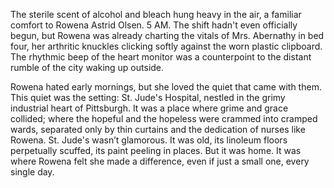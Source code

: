 The sterile scent of alcohol and bleach hung heavy in the air, a familiar comfort to Rowena Astrid Olsen. 5 AM. The shift hadn't even officially begun, but Rowena was already charting the vitals of Mrs. Abernathy in bed four, her arthritic knuckles clicking softly against the worn plastic clipboard. The rhythmic beep of the heart monitor was a counterpoint to the distant rumble of the city waking up outside.

Rowena hated early mornings, but she loved the quiet that came with them. This quiet was the setting: St. Jude's Hospital, nestled in the grimy industrial heart of Pittsburgh. It was a place where grime and grace collided; where the hopeful and the hopeless were crammed into cramped wards, separated only by thin curtains and the dedication of nurses like Rowena. St. Jude's wasn’t glamorous. It was old, its linoleum floors perpetually scuffed, its paint peeling in places. But it was home. It was where Rowena felt she made a difference, even if just a small one, every single day.
